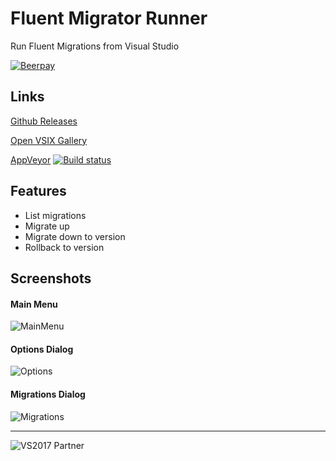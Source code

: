 # Fluent Migrator Runner
Run Fluent Migrations from Visual Studio

[![Beerpay](https://img.shields.io/beerpay/sboulema/FluentMigratorRunner.svg?style=flat)](https://beerpay.io/sboulema/FluentMigratorRunner)

## Links

[Github Releases](https://github.com/sboulema/FluentMigratorRunner/releases)

[Open VSIX Gallery](http://vsixgallery.com/extension/FluentMigratorRunner.1bb58302-05fb-4ce7-9c09-deef420e262c/)

[AppVeyor](https://ci.appveyor.com/project/sboulema/fluentmigratorrunner) [![Build status](https://ci.appveyor.com/api/projects/status/uf9da5f6mno3umhm?svg=true)](https://ci.appveyor.com/project/sboulema/fluentmigratorrunner)

## Features
- List migrations
- Migrate up
- Migrate down to version
- Rollback to version

## Screenshots

#### Main Menu
![MainMenu](https://i.imgur.com/FB0pjkG.png)

#### Options Dialog
![Options](https://i.imgur.com/xSEgMIL.png)

#### Migrations Dialog
![Migrations](https://i.imgur.com/6y07lne.png)

---

![VS2017 Partner](http://i.imgur.com/wlgwRF1.png)
